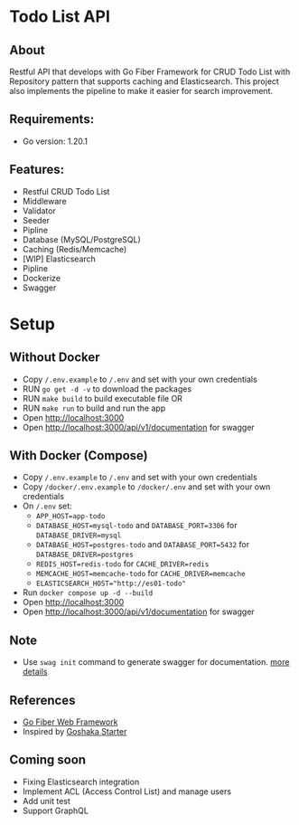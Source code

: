 # Todo List API

## About
Restful API that develops with Go Fiber Framework for CRUD Todo List with Repository pattern that supports caching and Elasticsearch. This project also implements the pipeline to make it easier for search improvement.

## Requirements:
- Go version: 1.20.1

## Features:
- Restful CRUD Todo List
- Middleware
- Validator
- Seeder
- Pipline
- Database (MySQL/PostgreSQL)
- Caching (Redis/Memcache)
- [WIP] Elasticsearch 
- Pipline
- Dockerize
- Swagger

# Setup
## Without Docker
- Copy `/.env.example` to `/.env` and set with your own credentials
- RUN `go get -d -v` to download the packages
- RUN `make build` to build executable file OR
- RUN `make run` to build and run the app
- Open [http://localhost:3000](http://localhost:3000)
- Open [http://localhost:3000/api/v1/documentation](http://localhost:3000/api/v1/documentation) for swagger

## With Docker (Compose)
- Copy `/.env.example` to `/.env` and set with your own credentials
- Copy `/docker/.env.example` to `/docker/.env` and set with your own credentials
- On `/.env` set:
    - `APP_HOST=app-todo`
    - `DATABASE_HOST=mysql-todo` and `DATABASE_PORT=3306` for `DATABASE_DRIVER=mysql`
    - `DATABASE_HOST=postgres-todo` and `DATABASE_PORT=5432` for `DATABASE_DRIVER=postgres`
    - `REDIS_HOST=redis-todo` for `CACHE_DRIVER=redis`
    - `MEMCACHE_HOST=memcache-todo` for `CACHE_DRIVER=memcache`
    - `ELASTICSEARCH_HOST="http://es01-todo"`
- Run `docker compose up -d --build`
- Open [http://localhost:3000](http://localhost:3000)
- Open [http://localhost:3000/api/v1/documentation](http://localhost:3000/api/v1/documentation) for swagger

## Note
- Use `swag init` command to generate swagger for documentation. [more details](https://github.com/swaggo/swag)

## References
- [Go Fiber Web Framework](https://docs.gofiber.io)
- Inspired by [Goshaka Starter](https://github.com/auliawiguna/goshaka-starter)

## Coming soon
- Fixing Elasticsearch integration
- Implement ACL (Access Control List) and manage users
- Add unit test
- Support GraphQL